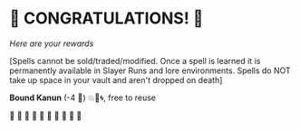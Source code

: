 # :sparkler: CONGRATULATIONS! :sparkler: 
*Here are your rewards*

[Spells cannot be sold/traded/modified. Once a spell is learned it is permanently available in Slayer Runs and lore environments. Spells do NOT take up space in your vault and aren't dropped on death]

**Bound Kanun** (-4 :large_blue_diamond:) :boom:🎯🌀, free to reuse

:sparkler: :sparkler: :sparkler: :sparkler: :sparkler: :sparkler: :sparkler: :sparkler: :sparkler: :sparkler: 